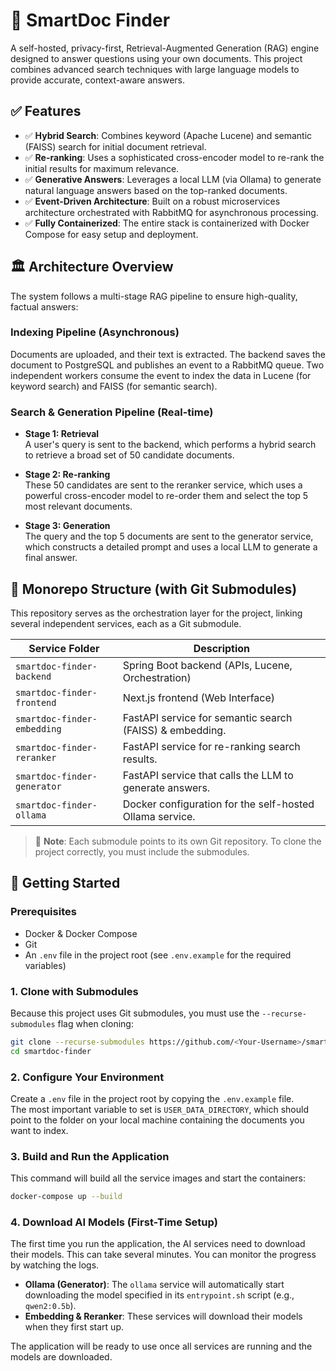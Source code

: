 # 🚀 SmartDoc Finder

A self-hosted, privacy-first, Retrieval-Augmented Generation (RAG) engine designed to answer questions using your own documents. This project combines advanced search techniques with large language models to provide accurate, context-aware answers.

## ✅ Features

- ✅ **Hybrid Search**: Combines keyword (Apache Lucene) and semantic (FAISS) search for initial document retrieval.
- ✅ **Re-ranking**: Uses a sophisticated cross-encoder model to re-rank the initial results for maximum relevance.
- ✅ **Generative Answers**: Leverages a local LLM (via Ollama) to generate natural language answers based on the top-ranked documents.
- ✅ **Event-Driven Architecture**: Built on a robust microservices architecture orchestrated with RabbitMQ for asynchronous processing.
- ✅ **Fully Containerized**: The entire stack is containerized with Docker Compose for easy setup and deployment.

## 🏛️ Architecture Overview

The system follows a multi-stage RAG pipeline to ensure high-quality, factual answers:

### Indexing Pipeline (Asynchronous)

Documents are uploaded, and their text is extracted. The backend saves the document to PostgreSQL and publishes an event to a RabbitMQ queue. Two independent workers consume the event to index the data in Lucene (for keyword search) and FAISS (for semantic search).

### Search & Generation Pipeline (Real-time)

- **Stage 1: Retrieval**  
  A user's query is sent to the backend, which performs a hybrid search to retrieve a broad set of 50 candidate documents.

- **Stage 2: Re-ranking**  
  These 50 candidates are sent to the reranker service, which uses a powerful cross-encoder model to re-order them and select the top 5 most relevant documents.

- **Stage 3: Generation**  
  The query and the top 5 documents are sent to the generator service, which constructs a detailed prompt and uses a local LLM to generate a final answer.

## 📂 Monorepo Structure (with Git Submodules)

This repository serves as the orchestration layer for the project, linking several independent services, each as a Git submodule.

| Service Folder              | Description                                               |
|----------------------------|-----------------------------------------------------------|
| `smartdoc-finder-backend`  | Spring Boot backend (APIs, Lucene, Orchestration)         |
| `smartdoc-finder-frontend` | Next.js frontend (Web Interface)                          |
| `smartdoc-finder-embedding`| FastAPI service for semantic search (FAISS) & embedding.  |
| `smartdoc-finder-reranker` | FastAPI service for re-ranking search results.            |
| `smartdoc-finder-generator`| FastAPI service that calls the LLM to generate answers.   |
| `smartdoc-finder-ollama`   | Docker configuration for the self-hosted Ollama service.  |

> 📝 **Note**: Each submodule points to its own Git repository. To clone the project correctly, you must include the submodules.

## 🐳 Getting Started

### Prerequisites

- Docker & Docker Compose  
- Git  
- An `.env` file in the project root (see `.env.example` for the required variables)

### 1. Clone with Submodules

Because this project uses Git submodules, you must use the `--recurse-submodules` flag when cloning:

```bash
git clone --recurse-submodules https://github.com/<Your-Username>/smartdoc-finder.git
cd smartdoc-finder
```

### 2. Configure Your Environment

Create a `.env` file in the project root by copying the `.env.example` file.  
The most important variable to set is `USER_DATA_DIRECTORY`, which should point to the folder on your local machine containing the documents you want to index.

### 3. Build and Run the Application

This command will build all the service images and start the containers:

```bash
docker-compose up --build
```

### 4. Download AI Models (First-Time Setup)

The first time you run the application, the AI services need to download their models. This can take several minutes. You can monitor the progress by watching the logs.

- **Ollama (Generator)**: The `ollama` service will automatically start downloading the model specified in its `entrypoint.sh` script (e.g., `qwen2:0.5b`).
- **Embedding & Reranker**: These services will download their models when they first start up.

The application will be ready to use once all services are running and the models are downloaded.
